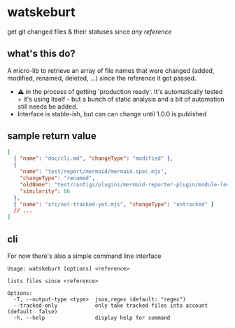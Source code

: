 # watskeburt

get git changed files & their statuses since _any reference_

## what's this do?

A micro-lib to retrieve an array of file names that were changed (added,
modified, renamed, deleted, ...) since the reference it got passed.

- :warning: in the process of getting 'production ready'. It's automatically
  tested + it's using itself - but a bunch of static analysis and a bit of
  automation still needs be added.
- Interface is stable-ish, but can can change until 1.0.0 is published

## sample return value

```json
[
  { "name": "doc/cli.md", "changeType": "modified" },
  {
    "name": "test/report/mermaid/mermaid.spec.mjs",
    "changeType": "renamed",
    "oldName": "test/configs/plugins/mermaid-reporter-plugin/module-level/index.spec.mjs",
    "similarity": 66
  },
  { "name": "src/not-tracked-yet.mjs", "changeType": "untracked" }
  // ...
]
```

## cli

For now there's also a simple command line interface

```
Usage: watskeburt [options] <reference>

lists files since <reference>

Options:
  -T, --output-type <type>  json,regex (default: "regex")
  --tracked-only            only take tracked files into account (default: false)
  -h, --help                display help for command

```
